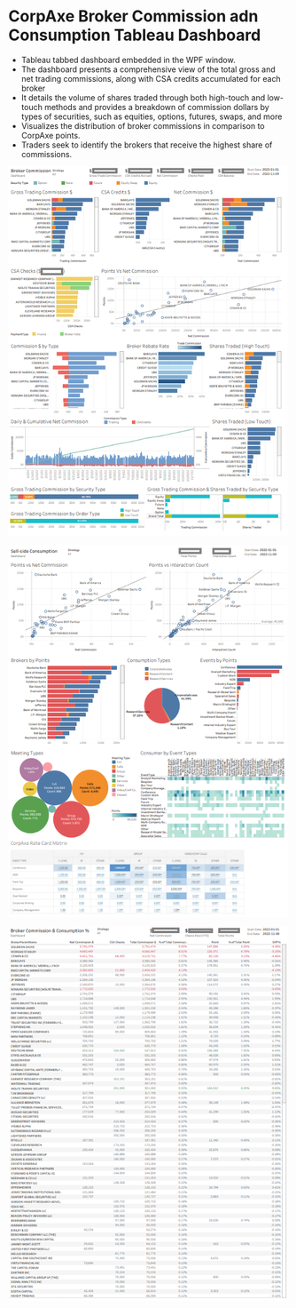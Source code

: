 # CorpAxe Broker Commission adn Consumption Tableau Dashboard

- Tableau tabbed dashboard embedded in the WPF window.
- The dashboard presents a comprehensive view of the total gross and net trading commissions, along with CSA credits accumulated for each broker
- It details the volume of shares traded through both high-touch and low-touch methods and provides a breakdown of commission dollars by types of securities, such as equities, options, futures, swaps, and more
- Visualizes the distribution of broker commissions in comparison to CorpAxe points.
- Traders seek to identify the brokers that receive the highest share of commissions.

![Alt text](assets/corpaxe_broker_comm_tableau_1.png)

![Alt text](assets/corpaxe_broker_comm_tableau_2.png)

![Alt text](assets/corpaxe_broker_comm_tableau_3.png)